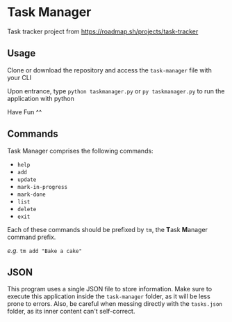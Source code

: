 # Task Manager
Task tracker project from https://roadmap.sh/projects/task-tracker

## Usage
Clone or download the repository and access the ``task-manager`` file with your CLI

Upon entrance, type ``python taskmanager.py`` or ``py taskmanager.py`` to run the application with python

Have Fun ^^

## Commands
Task Manager comprises the following commands:
* ``help``
* ``add``
* ``update``
* ``mark-in-progress``
* ``mark-done``
* ``list``
* ``delete``
* ``exit``

Each of these commands should be prefixed by ``tm``, the **T**ask **M**anager command prefix.

*e.g.* ``tm add "Bake a cake"``

## JSON
This program uses a single JSON file to store information. Make sure to execute this application inside the ``task-manager`` folder, as it will be less prone to errors. Also, be careful when messing directly with the ``tasks.json`` folder, as its inner content can't self-correct.
